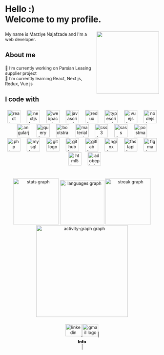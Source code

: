 <h1 align="left">Hello :)<br>Welcome to my profile.</h1>

###

<img align="right" height="204" src="https://i.pinimg.com/originals/9b/1a/9a/9b1a9a6726a8866bbcd3536c3ebfbeb2.gif"  />

###

<p align="left">My name is Marziye Najafzade and I'm a web developer.</p>

###

<h2 align="left">About me</h2>

###

<p align="left">🔭 I’m currently working on Parsian Leasing supplier project<br>🌱 I’m currently learning React, Next js, Redux, Vue js</p>

###

<h2 align="left">I code with</h2>

###

<div align="center">
  <img src="https://skillicons.dev/icons?i=react" height="43" alt="react logo"  />
  <img width="13" />
  <img src="https://skillicons.dev/icons?i=nextjs" height="43" alt="nextjs logo"  />
  <img width="13" />
  <img src="https://skillicons.dev/icons?i=webpack" height="43" alt="webpack logo"  />
  <img width="13" />
  <img src="https://cdn.jsdelivr.net/gh/devicons/devicon/icons/javascript/javascript-original.svg" height="43" alt="javascript logo"  />
  <img width="13" />
  <img src="https://skillicons.dev/icons?i=redux" height="43" alt="redux logo"  />
  <img width="13" />
  <img src="https://cdn.jsdelivr.net/gh/devicons/devicon/icons/typescript/typescript-original.svg" height="43" alt="typescript logo"  />
  <img width="13" />
  <img src="https://skillicons.dev/icons?i=vue" height="43" alt="vuejs logo"  />
  <img width="13" />
  <img src="https://skillicons.dev/icons?i=nodejs" height="43" alt="nodejs logo"  />
  <img width="13" />
  <img src="https://cdn.jsdelivr.net/gh/devicons/devicon/icons/angularjs/angularjs-original.svg" height="43" alt="angularjs logo"  />
  <img width="13" />
  <img src="https://skillicons.dev/icons?i=jquery" height="43" alt="jquery logo"  />
  <img width="13" />
  <img src="https://skillicons.dev/icons?i=bootstrap" height="43" alt="bootstrap logo"  />
  <img width="13" />
  <img src="https://skillicons.dev/icons?i=materialui" height="43" alt="materialui logo"  />
  <img width="13" />
  <img src="https://skillicons.dev/icons?i=css" height="43" alt="css3 logo"  />
  <img width="13" />
  <img src="https://skillicons.dev/icons?i=sass" height="43" alt="sass logo"  />
  <img width="13" />
  <img src="https://skillicons.dev/icons?i=postman" height="43" alt="postman logo"  />
  <img width="13" />
  <img src="https://skillicons.dev/icons?i=php" height="43" alt="php logo"  />
  <img width="13" />
  <img src="https://skillicons.dev/icons?i=mysql" height="43" alt="mysql logo"  />
  <img width="13" />
  <img src="https://cdn.jsdelivr.net/gh/devicons/devicon/icons/git/git-original.svg" height="43" alt="git logo"  />
  <img width="13" />
  <img src="https://cdn.jsdelivr.net/gh/devicons/devicon/icons/github/github-original.svg" height="43" alt="github logo"  />
  <img width="13" />
  <img src="https://cdn.jsdelivr.net/gh/devicons/devicon/icons/gitlab/gitlab-original.svg" height="43" alt="gitlab logo"  />
  <img width="13" />
  <img src="https://skillicons.dev/icons?i=nginx" height="43" alt="nginx logo"  />
  <img width="13" />
  <img src="https://skillicons.dev/icons?i=fastapi" height="43" alt="fastapi logo"  />
  <img width="13" />
  <img src="https://cdn.jsdelivr.net/gh/devicons/devicon/icons/figma/figma-original.svg" height="43" alt="figma logo"  />
  <img width="13" />
  <img src="https://skillicons.dev/icons?i=html" height="43" alt="html5 logo"  />
  <img width="13" />
  <img src="https://skillicons.dev/icons?i=ps" height="43" alt="adobephotoshop logo"  />
</div>

###

<br clear="both">

<div align="center">
  <img src="https://github-readme-stats.vercel.app/api?username=marziyenajafzade&hide_title=false&hide_rank=false&show_icons=true&include_all_commits=true&count_private=true&disable_animations=false&theme=dracula&locale=en&hide_border=false&order=1" height="150" alt="stats graph"  />
  <img src="https://github-readme-stats.vercel.app/api/top-langs?username=marziyenajafzade&locale=en&hide_title=false&layout=compact&card_width=320&langs_count=6&theme=merko&hide_border=false&order=2" height="145" alt="languages graph"  />
  <img src="https://streak-stats.demolab.com?user=marziyenajafzade&locale=en&mode=daily&theme=dracula&hide_border=false&border_radius=5&order=3" height="150" alt="streak graph"  />
  <img src="https://github-readme-activity-graph.vercel.app/graph?username=marziyenajafzade&radius=16&theme=react&area=true&order=5" height="300" alt="activity-graph graph"  />
</div>

###

<div align="left">
</div>

###
###

<div align="center">
  <a href="https://www.linkedin.com/marziye-najafzadeh" target="_blank">
    <img src="https://raw.githubusercontent.com/maurodesouza/profile-readme-generator/master/src/assets/icons/social/linkedin/default.svg" width="52" height="40" alt="linkedin logo"  />
  </a>
  <a href="https://www.gmail.com/marziyenajafzade@gmail.com" target="_blank">
    <img src="https://raw.githubusercontent.com/maurodesouza/profile-readme-generator/master/src/assets/icons/social/gmail/default.svg" width="52" height="40" alt="gmail logo"  />
  </a>
    <a href="https://marziyenajafzade.vercel.app" target="_blank" title="Personal Website" width="52" height="40"  text-decoration-line="blink" style="width: 52px;height: 42px;border: 1px solid;border-radius: 5px;background-color: white;text-decoration-line: blink;">
      <div width="52" height="40" style="
    margin-top: 6px;
    color: black;
    font-weight: 800;
"> Info</div>
  </a>
</div>

###
